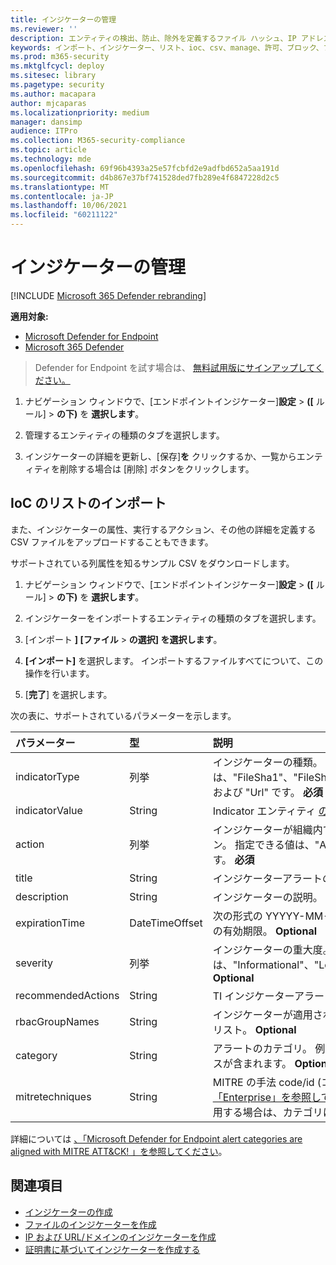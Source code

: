 ```yaml
---
title: インジケーターの管理
ms.reviewer: ''
description: エンティティの検出、防止、除外を定義するファイル ハッシュ、IP アドレス、URL、またはドメインのインジケーターを管理します。
keywords: インポート、インジケーター、リスト、ioc、csv、manage、許可、ブロック、ブロック、クリーン、悪意のある、ファイル ハッシュ、IP アドレス、URL、ドメイン
ms.prod: m365-security
ms.mktglfcycl: deploy
ms.sitesec: library
ms.pagetype: security
ms.author: macapara
author: mjcaparas
ms.localizationpriority: medium
manager: dansimp
audience: ITPro
ms.collection: M365-security-compliance
ms.topic: article
ms.technology: mde
ms.openlocfilehash: 69f96b4393a25e57fcbfd2e9adfbd652a5aa191d
ms.sourcegitcommit: d4b867e37bf741528ded7fb289e4f6847228d2c5
ms.translationtype: MT
ms.contentlocale: ja-JP
ms.lasthandoff: 10/06/2021
ms.locfileid: "60211122"
---
```

# <a name="manage-indicators"></a>インジケーターの管理

[!INCLUDE [Microsoft 365 Defender rebranding](../../includes/microsoft-defender.md)]


**適用対象:**
- [Microsoft Defender for Endpoint](https://go.microsoft.com/fwlink/p/?linkid=2154037)
- [Microsoft 365 Defender](https://go.microsoft.com/fwlink/?linkid=2118804)


> Defender for Endpoint を試す場合は、 [無料試用版にサインアップしてください。](https://www.microsoft.com/WindowsForBusiness/windows-atp?ocid=docs-wdatp-automationexclusionlist-abovefoldlink)

1. ナビゲーション ウィンドウで、[エンドポイントインジケーター]**設定** \> **([** ルール] \> **の下)** を **選択します**。

2. 管理するエンティティの種類のタブを選択します。

3. インジケーターの詳細を更新し、[保存]**を** クリックするか、一覧からエンティティを削除する場合は [削除] ボタンをクリックします。

## <a name="import-a-list-of-iocs"></a>IoC のリストのインポート

また、インジケーターの属性、実行するアクション、その他の詳細を定義する CSV ファイルをアップロードすることもできます。

サポートされている列属性を知るサンプル CSV をダウンロードします。

1. ナビゲーション ウィンドウで、[エンドポイントインジケーター]**設定** \> **([** ルール] \> **の下)** を **選択します**。

2. インジケーターをインポートするエンティティの種類のタブを選択します。

3. [インポート **] [ファイル** \> **の選択] を選択します**。

4. **[インポート]** を選択します。 インポートするファイルすべてについて、この操作を行います。

5. [**完了**] を選択します。

次の表に、サポートされているパラメーターを示します。

パラメーター|型|説明
:---|:---|:---
indicatorType|列挙|インジケーターの種類。 指定できる値は、"FileSha1"、"FileSha256"、"IpAddress"、"DomainName" および "Url" です。 **必須**
indicatorValue|String|Indicator エンティティ [の](ti-indicator.md) ID。 **必須**
action|列挙|インジケーターが組織内で検出される場合に実行されるアクション。 指定できる値は、"Alert"、"AlertAndBlock"、"Allowed" です。 **必須**
title|String|インジケーターアラートのタイトル。 **必須**
description|String| インジケーターの説明。 **必須**
expirationTime|DateTimeOffset|次の形式の YYYYY-MM-DDTHH:MM:SS.0Z のインジケーターの有効期限。 **Optional**
severity|列挙|インジケーターの重大度。 指定できる値は、"Informational"、"Low"、"Medium"、"High" です。 **Optional**
recommendedActions|String|TI インジケーターアラート推奨アクション。 **Optional**
rbacGroupNames|String|インジケーターが適用される RBAC グループ名のコンマ区切りのリスト。 **Optional**
category|String|アラートのカテゴリ。 例として、実行アクセスと資格情報アクセスが含まれます。 **Optional**
mitretechniques|String|MITRE の手法 code/id (コンマ区切り)。 詳細については[、「Enterprise」を参照してください](https://attack.mitre.org/tactics/enterprise/)。 **省略可能** MITRE 手法を使用する場合は、カテゴリに値を追加する必要があります。

詳細については [、「Microsoft Defender for Endpoint alert categories are aligned with MITRE ATT&CK! 」を参照してください](https://techcommunity.microsoft.com/t5/microsoft-defender-for-endpoint/microsoft-defender-atp-alert-categories-are-now-aligned-with/ba-p/732748)。

## <a name="see-also"></a>関連項目

- [インジケーターの作成](manage-indicators.md)
- [ファイルのインジケーターを作成 ](indicator-file.md)
- [IP および URL/ドメインのインジケーターを作成](indicator-ip-domain.md)
- [証明書に基づいてインジケーターを作成する](indicator-certificates.md)
